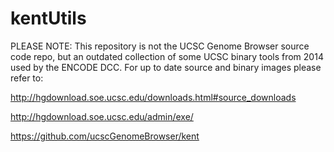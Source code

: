 kentUtils
====================

PLEASE NOTE: This repository is not the UCSC Genome Browser source
code repo, but an outdated collection of some UCSC binary tools from
2014 used by the ENCODE DCC.  For up to date source and binary images
please refer to:

  http://hgdownload.soe.ucsc.edu/downloads.html#source_downloads
  
  http://hgdownload.soe.ucsc.edu/admin/exe/
  
  https://github.com/ucscGenomeBrowser/kent
